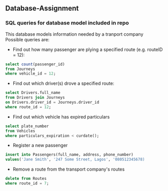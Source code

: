 ## Database-Assignment
### SQL queries for database model included in repo
This database models information needed by a tranport company  
Possible queries are:  

- Find out how many passenger are plying a specified route (e.g. routeID = 12):
 ```SQL 
select count(passenger_id) 
from Journeys
where vehicle_id = 12;
```
- Find out which driver(s) drove a specified route:
```SQL
select Drivers.full_name 
from Drivers join Journeys
on Drivers.driver_id = Journeys.driver_id
where route_id = 12;
```
- Find out which vehicle has expired particulars
```SQL
select plate_number
from Vehicles
where particulars_expiration < curdate();
```
- Register a new passenger
```SQL
insert into Passengers(full_name, address, phone_number)
values('Jane Smith', '247 Some Street, Lagos', '080512345678)
```
- Remove a route from the transport company's routes
```SQL
delete from Routes
where route_id = 7;
```

